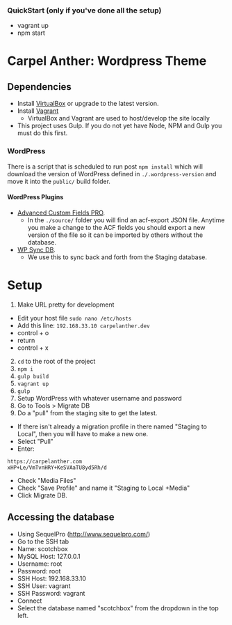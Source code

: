### QuickStart (only if you've done all the setup)
- vagrant up
- npm start

# Carpel Anther: Wordpress Theme

## Dependencies

* Install [VirtualBox](https://www.virtualbox.org/wiki/VirtualBox) or upgrade to the latest version.
* Install [Vagrant](https://www.vagrantup.com/)
  * VirtualBox and Vagrant are used to host/develop the site locally
* This project uses Gulp. If you do not yet have Node, NPM and Gulp you must do this first.

### WordPress

There is a script that is scheduled to run post `npm install` which will download the version of WordPress defined in `./.wordpress-version` and move it into the `public/` build folder.

#### WordPress Plugins

* [Advanced Custom Fields PRO](https://www.advancedcustomfields.com/pro/).
  * In the `./source/` folder you will find an acf-export JSON file. Anytime you make a change to the ACF fields you should export a new version of the file so it can be imported by others without the database.
* [WP Sync DB](https://github.com/wp-sync-db/wp-sync-db).
  * We use this to sync back and forth from the Staging database.

# Setup
1. Make URL pretty for development
  - Edit your host file `sudo nano /etc/hosts`
  - Add this line: `192.168.33.10 carpelanther.dev`
  - control + o
  - return
  - control + x
2. `cd` to the root of the project
3. `npm i`
4. `gulp build`
4. `vagrant up`
5. `gulp`
7. Setup WordPress with whatever username and password
8. Go to Tools > Migrate DB
9. Do a "pull" from the staging site to get the latest.
  * If there isn't already a migration profile in there named "Staging to Local", then you will have to make a new one.
  * Select "Pull"
  * Enter:
```
https://carpelanther.com
xHP+Le/VmTvnHRY+KeSVAaTU8yd5Rh/d
  ```
  * Check "Media Files"
  * Check "Save Profile" and name it "Staging to Local +Media"
  * Click Migrate DB.

## Accessing the database
- Using SequelPro (http://www.sequelpro.com/)
- Go to the SSH tab
- Name: scotchbox
- MySQL Host: 127.0.0.1
- Username: root
- Password: root
- SSH Host: 192.168.33.10
- SSH User: vagrant
- SSH Password: vagrant
- Connect
- Select the database named "scotchbox" from the dropdown in the top left.
